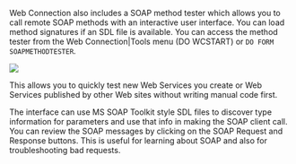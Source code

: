 ﻿Web Connection also includes a SOAP method tester which allows you to call remote SOAP methods with an interactive user interface. You can load method signatures if an SDL file is available. You can access the method tester from the Web Connection|Tools menu (DO WCSTART) or `DO FORM SOAPMETHODTESTER`.

![](IMAGES%5CMANAGEMENTCONSOLE%5CSOAPMETHODTESTER.JPG)

This allows you to quickly test new Web Services you create or Web Services published by other Web sites without writing manual code first.

The interface can use MS SOAP Toolkit style SDL files to discover type information for parameters and use that info in making the SOAP client call. You can review the SOAP messages by clicking on the SOAP Request and Response buttons. This is useful for learning about SOAP and also for troubleshooting bad requests.